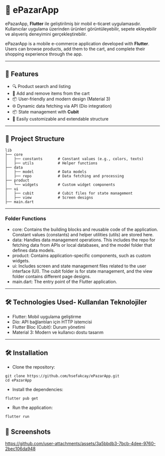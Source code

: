 # 📱 ePazarApp  
ePazarApp, **Flutter** ile geliştirilmiş bir mobil e-ticaret uygulamasıdır. Kullanıcılar uygulama üzerinden ürünleri görüntüleyebilir, sepete ekleyebilir ve alışveriş deneyimini gerçekleştirebilir.  

ePazarApp is a mobile e-commerce application developed with **Flutter**. Users can browse products, add them to the cart, and complete their shopping experience through the app.

---

## 🚀 Features

- 🔍 Product search and listing  
- 🛒 Add and remove items from the cart  
- 📦 User-friendly and modern design (Material 3)  
- 🌐 Dynamic data fetching via API (Dio integration)  
- 📦 State management with **Cubit**  
- 🌟 Easily customizable and extendable structure  
---

## 📂 Project Structure

```plaintext
lib
├── core
│   ├── constants       # Constant values (e.g., colors, texts)
│   ├── utils           # Helper functions
├── data
│   ├── model           # Data models
│   ├── repo            # Data fetching and processing
├── product
│   └── widgets         # Custom widget components
├── ui
│   ├── cubit           # Cubit files for state management
│   ├── view            # Screen designs
├── main.dart           
```
---

### Folder Functions 
- core: Contains the building blocks and reusable code of the application. Constant values (constants) and helper utilities (utils) are stored here.
- data: Handles data management operations. This includes the repo for fetching data from APIs or local databases, and the model folder that defines data models.
- product: Contains application-specific components, such as custom widgets.
- ui: Includes screen and state management files related to the user interface (UI). The cubit folder is for state management, and the view folder contains different page designs.
- main.dart: The entry point of the Flutter application.
---

## 🛠️ Technologies Used-  Kullanılan Teknolojiler
- Flutter: Mobil uygulama geliştirme
- Dio: API bağlantıları için HTTP istemcisi
- Flutter Bloc (Cubit): Durum yönetimi
- Material 3: Modern ve kullanıcı dostu tasarım

---

## 🛠️ Installation

- Clone the repository:
```plaintext
git clone https://github.com/hsefakcay/ePazarApp.git
cd ePazarApp
```

- Install the dependencies:
```plaintext
flutter pub get
```

- Run the application:
```plaintext
flutter run
```
## 🎥 Screenshots 


https://github.com/user-attachments/assets/3a5bbdb3-7bcb-4dee-9760-2bec106da948


